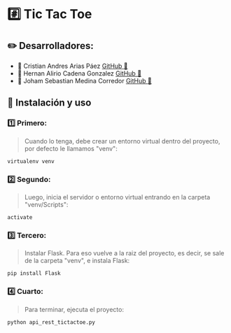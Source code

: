 #  :hash: Tic Tac Toe
## :pencil2: Desarrolladores: 

* :pushpin: Cristian Andres Arias Páez [GitHub  :paperclip:](https://github.com/AriasPaez/)  
* :pushpin: Hernan Alirio Cadena Gonzalez [GitHub  :paperclip:](https://github.com/hernanChain/)  
* :pushpin: Joham Sebastian Medina Corredor [GitHub  :paperclip:](https://github.com/JohamSMC/)

##  :page_facing_up: Instalación y uso 
###  :one: Primero: 
>Cuando lo tenga, debe crear un entorno virtual dentro del proyecto, por defecto le llamamos "venv":
```
virtualenv venv
```
###  :two: Segundo: 
>Luego, inicia el servidor o entorno virtual entrando en la carpeta "venv/Scripts":
```
activate
```
###  :three: Tercero:  
>Instalar Flask. Para eso vuelve a la raiz del proyecto, es decir, se sale de la carpeta "venv", e instala Flask:
```
pip install Flask
```

###  :four: Cuarto: 
>Para terminar, ejecuta el proyecto:
```
python api_rest_tictactoe.py
```